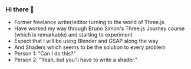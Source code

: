 ### Hi there 👋

- Former freelance writer/editor turning to the world of Three.js
- Have worked my way through Bruno Simon's Three.js Journey course (which is remarkable) and starting to experiment
- Expect that I will be using Blender and GSAP along the way
- And Shaders which seems to be the solution to every problem
- Person 1:   "Can I do this?"
- Person 2:   "Yeah, but you'll have to write a shader."



<!--
**stevenwmarks/stevenwmarks** is a ✨ _special_ ✨ repository because its `README.md` (this file) appears on your GitHub profile.

Here are some ideas to get you started:

- 🔭 I’m currently working on ...
- 🌱 I’m currently learning ..
- 👯 I’m looking to collaborate on ...
- 🤔 I’m looking for help with ...
- 💬 Ask me about ...
- 📫 How to reach me: ...
- 😄 Pronouns: ...
- ⚡ Fun fact: ...
-->
